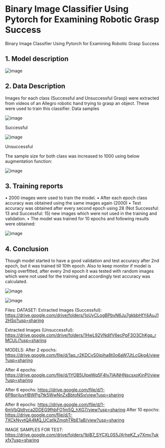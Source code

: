 # Binary Image Classifier Using Pytorch for Examining Robotic Grasp Success
Binary Image Classifier Using Pytorch for Examining Robotic Grasp Success
## 1.	Model description

![image](https://user-images.githubusercontent.com/70087843/114982429-ace00e00-9e4c-11eb-99b9-8a3d2c17107e.png)










## 2.	 Data Description
Images for each class (Successful and Unsuccessful Grasp) were extracted from videos of an Allegro robotic hand trying to grasp an object. These were used to train this classifier.
Data samples

![image](https://user-images.githubusercontent.com/70087843/114982614-e87ad800-9e4c-11eb-9d35-ef937b81bbcb.png)

Successful


![image](https://user-images.githubusercontent.com/70087843/114982708-07796a00-9e4d-11eb-95c8-ac393174785b.png)
 
Unsuccessful

The sample size for both class was increased to 1000 using below augmentation function:

![image](https://user-images.githubusercontent.com/70087843/114982889-37287200-9e4d-11eb-985e-f0c60449c859.png)

 


## 3. Training reports
•	2000 images were used to train the model.
•	After each epoch class accuracy was obtained using the same images again (2000)
•	Test accuracy was obtained after every second epoch using 28 (Not Successful: 13 and Successful: 15) new images which were not used in the training and validation.
•	The model was trained for 10 epochs and following results were obtained:

![image](https://user-images.githubusercontent.com/70087843/114981832-d3ea1000-9e4b-11eb-9cea-37554884e576.png)

## 4.	Conclusion
Though model started to have a good validation and test accuracy after 2nd epoch, but it was trained till 10th epoch. Also to keep monitor if model is being overfitted, after every 2nd epoch it was tested with random images which were not used for the training and accordingly test accuracy was calculated.
 
![image](https://user-images.githubusercontent.com/70087843/114983000-545d4080-9e4d-11eb-97f9-21043cd84b7d.png)



![image](https://user-images.githubusercontent.com/70087843/114983033-5fb06c00-9e4d-11eb-85ee-31ad8f6ab25f.png)

 



Files:
DATASET:
Extracted Images (Successful): https://drive.google.com/drive/folders/1oUyCLogBPbyN6Ju7gkbbHfY4AuJ12HSo?usp=sharing

Extracted Images (Unsuccessful):
https://drive.google.com/drive/folders/1HwL92VNdifV6ecPpF3O3ChKgq_rMCULj?usp=sharing

MODELS:
After 2 epochs:
https://drive.google.com/file/d/1aq_r2KDCvS0ipiha8t0o6aW7JtLcGkg4/view?usp=sharing

After 4 epochs:
https://drive.google.com/file/d/1YOB5UIpeWq5F4Iy7IAjNHNscsxoKinPI/view?usp=sharing

After 6 epochs:
https://drive.google.com/file/d/1-6P8prjIuyHBWPg7tk5WwNnZxBbtoNSv/view?usp=sharing

After 8 epochs:
https://drive.google.com/file/d/1-6mVbQldtyca2DDEG9fhbFO1m5Q_hXG7/view?usp=sharing
After 10 epochs:
https://drive.google.com/file/d/1-7XCkNyvtQA4MQ_UCatlkZmqhTRbE1aB/view?usp=sharing

IMAGE SAMPLES FOR TEST:
https://drive.google.com/drive/folders/1blB7_SYCXL0S5JXrheKZ_y7Xmv7ukxfx?usp=sharing


